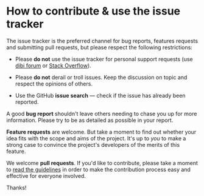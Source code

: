 How to contribute & use the issue tracker
=========================================

The issue tracker is the preferred channel for bug reports, features requests
and submitting pull requests, but please respect the following restrictions:

* Please **do not** use the issue tracker for personal support requests (use
  [dibi forum](http://forum.dibiphp.com) or [Stack Overflow](http://stackoverflow.com)).

* Please **do not** derail or troll issues. Keep the discussion on topic and
  respect the opinions of others.

* Use the GitHub **issue search** &mdash; check if the issue has already been
   reported.

A good **bug report** shouldn't leave others needing to chase you up for more
information. Please try to be as detailed as possible in your report.

**Feature requests** are welcome. But take a moment to find out whether your idea
fits with the scope and aims of the project. It's up to *you* to make a strong
case to convince the project's developers of the merits of this feature.

We welcome **pull requests**. If you'd like to contribute, please take a moment
to [read the guidelines](http://nette.org/en/contributing) in order to make
the contribution process easy and effective for everyone involved.

Thanks!
